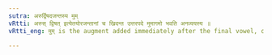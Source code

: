 ```yaml
---
sutra: अरुर्द्विषदजन्तस्य मुम्
vRtti: अरुस् द्विषत् इत्येतयोरजन्तानां च खिदन्त उत्तरपदे मुमागमो भवति अनव्ययस्य ॥
vRtti_eng: मुम् is the augment added immediately after the final vowel, of अरुस्, द्विषत्, and of a stem ending in a vowel, unless it is an Indeclinable, when a word formed by a खित् affix follows.

---
```

